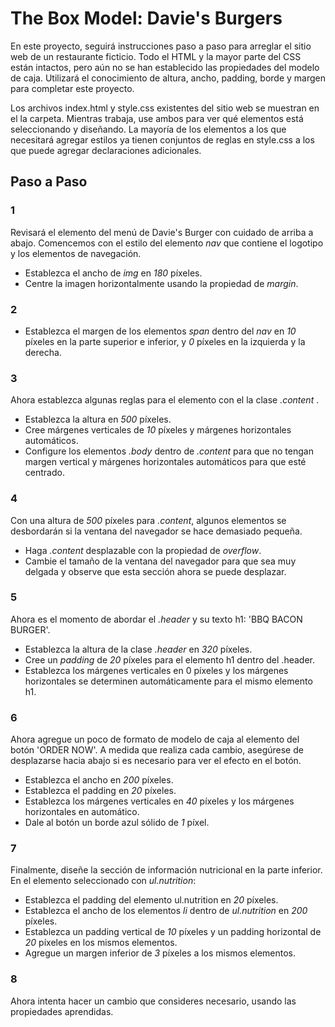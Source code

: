 # The Box Model: Davie's Burgers

En este proyecto, seguirá instrucciones paso a paso para arreglar el sitio web de un restaurante ficticio. Todo el HTML y la mayor parte del CSS están intactos, pero aún no se han establecido las propiedades del modelo de caja. Utilizará el conocimiento de altura, ancho, padding, borde y margen para completar este proyecto.

Los archivos index.html y style.css existentes del sitio web se muestran en el la carpeta. Mientras trabaja, use ambos para ver qué elementos está seleccionando y diseñando. La mayoría de los elementos a los que necesitará agregar estilos ya tienen conjuntos de reglas en style.css a los que puede agregar declaraciones adicionales.

## Paso a Paso

### 1

Revisará el elemento del menú de Davie's Burger con cuidado de arriba a abajo. Comencemos con el estilo del elemento *nav* que contiene el logotipo y los elementos de navegación.

- Establezca el ancho de *img* en *180* píxeles.
- Centre la imagen horizontalmente usando la propiedad de *margin*.

### 2

- Establezca el margen de los elementos *span* dentro del *nav* en *10* píxeles en la parte superior e inferior, y *0* píxeles en la izquierda y la derecha.

### 3

Ahora establezca algunas reglas para el elemento con el la clase *.content* .

- Establezca la altura en *500* píxeles.
- Cree márgenes verticales de *10* píxeles y márgenes horizontales automáticos.
- Configure los elementos *.body* dentro de *.content* para que no tengan margen vertical y márgenes horizontales automáticos para que esté centrado.

### 4

Con una altura de *500* píxeles para *.content*, algunos elementos se desbordarán si la ventana del navegador se hace demasiado pequeña.

- Haga *.content* desplazable con la propiedad de *overflow*.
- Cambie el tamaño de la ventana del navegador para que sea muy delgada y observe que esta sección ahora se puede desplazar.

### 5

Ahora es el momento de abordar el *.header* y su texto h1: 'BBQ BACON BURGER'.

- Establezca la altura de la clase *.header* en *320* píxeles.
- Cree un *padding* de *20* píxeles para el elemento h1 dentro del .header.
- Establezca los márgenes verticales en 0 píxeles y los márgenes horizontales se determinen automáticamente para el mismo elemento h1.

### 6

Ahora agregue un poco de formato de modelo de caja al elemento del botón 'ORDER NOW'. A medida que realiza cada cambio, asegúrese de desplazarse hacia abajo si es necesario para ver el efecto en el botón.

- Establezca el ancho en *200* píxeles.
- Establezca el padding en *20* píxeles.
- Establezca los márgenes verticales en *40* píxeles y los márgenes horizontales en automático.
- Dale al botón un borde azul sólido de *1* píxel.

### 7

Finalmente, diseñe la sección de información nutricional en la parte inferior. En el elemento seleccionado con *ul.nutrition*:

- Establezca el padding del elemento ul.nutrition en *20* píxeles.
- Establezca el ancho de los elementos *li* dentro de *ul.nutrition* en *200* píxeles.
- Establezca un padding vertical de *10* píxeles y un padding horizontal de *20* píxeles en los mismos elementos.
- Agregue un margen inferior de *3* píxeles a los mismos elementos.

### 8

Ahora intenta hacer un cambio que consideres necesario, usando las propiedades aprendidas.